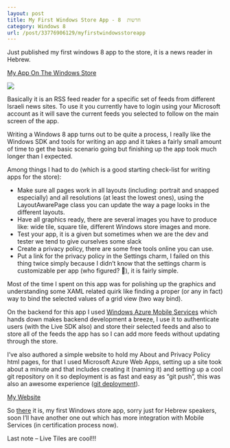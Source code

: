 ```yaml
---
layout: post
title: My First Windows Store App - חדשות  8
category: Windows 8
url: /post/33776906129/myfirstwindowsstoreapp
---
```


Just published my first windows 8 app to the store, it is a news reader in Hebrew.

[My App On The Windows Store]( http://apps.microsoft.com/webpdp/en-US/app/8/feb11719-8b28-407a-ba6c-bcf14901e643 "חדשות 8")

![](/images/2012-10-17-my-first-windows-store-app.md1.jpg)

Basically it is an RSS feed reader for a specific set of feeds from different Israeli news sites.
To use it you currently have to login using your Microsoft account as it will save the current feeds you selected to follow on the main screen of the app.

Writing a Windows 8 app turns out to be quite a process, I really like the Windows SDK and tools for writing an app and it takes a fairly small amount of time to get the basic scenario going but finishing up the app took much longer than I expected.

Among things I had to do (which is a good starting check-list for writing apps for the store):
- Make sure all pages work in all layouts (including: portrait and snapped especially) and all resolutions (at least the lowest ones), using the LayoutAwarePage class you can update the way a page looks in the different layouts.
- Have all graphics ready, there are several images you have to produce like: wide tile, square tile, different Windows store images and more.
- Test your app, it is a given but sometimes when we are the dev and tester we tend to give ourselves some slack
- Create a privacy policy, there are some free tools online you can use.
- Put a link for the privacy policy in the Settings charm, I failed on this thing twice simply because I didn’t know that the settings charm is customizable per app (who figured? ), it is fairly simple.

Most of the time I spent on this app was for polishing up the graphics and understanding some XAML related quirk like finding a proper (or any in fact) way to bind the selected values of a grid view (two way bind).

On the backend for this app I used [Windows Azure Mobile Services](http://www.windowsazure.com/en-us/develop/mobile/ "") which hands down makes backend development a breeze, I use it to authenticate users (with the Live SDK also) and store their selected feeds and also to store all of the feeds the app has so I can add more feeds without updating through the store.

I’ve also authored a simple website to hold my About and Privacy Policy html pages, for that I used Microsoft Azure Web Apps, setting up a site took about a minute and that includes creating it (naming it) and setting up a cool git repository on it so deployment is as fast and easy as “git push”, this was also an awesome experience ([git deployment]( http://www.windowsazure.com/en-us/develop/net/common-tasks/publishing-with-git/ "")).

[My Website]( http://newsinhebrew8.azurewebsites.net/ "חדשות 8")

So [there](http://apps.microsoft.com/webpdp/en-US/app/8/feb11719-8b28-407a-ba6c-bcf14901e643 "חדשות 8") it is, my first Windows store app, sorry just for Hebrew speakers, soon I’ll have another one out which has more integration with Mobile Services (in certification process now).

Last note – Live Tiles are cool!!! 
